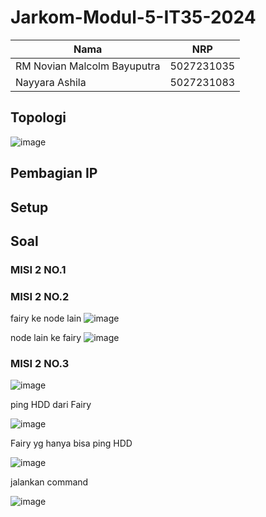 # Jarkom-Modul-5-IT35-2024

| Nama          | NRP          |
| ------------- | ------------ |
| RM Novian Malcolm Bayuputra | 5027231035 |
| Nayyara Ashila | 5027231083 |


## Topologi

![image](https://github.com/user-attachments/assets/7262d2a3-9f91-4ec2-9c40-1bda1f26a53e)

## Pembagian IP

## Setup

## Soal

### MISI 2 NO.1


### MISI 2 NO.2

fairy ke node lain
![image](https://github.com/user-attachments/assets/b2d72b49-e9f3-484c-964e-0bda939b35b9)

node lain ke fairy
![image](https://github.com/user-attachments/assets/91cf4832-1c7c-4c06-9d22-4c1537105303)

### MISI 2 NO.3

![image](https://github.com/user-attachments/assets/8d30b4e0-6f9d-4e2c-9247-8cdee99c2c38)

ping HDD dari Fairy

![image](https://github.com/user-attachments/assets/c2c9125b-37dd-4a4b-a36d-acc92277beac)

Fairy yg hanya bisa ping HDD

![image](https://github.com/user-attachments/assets/29c0e9b4-2761-44c8-8207-ef46c221d317)

jalankan command

![image](https://github.com/user-attachments/assets/f4c1d711-d0ad-4137-a54b-1df616ac7eaf)

